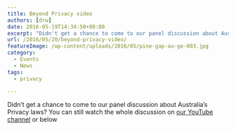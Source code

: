 ```yaml
---
title: Beyond Privacy video
authors: [drw]
date: 2016-05-19T14:34:50+00:00
excerpt: "Didn't get a chance to come to our panel discussion about Australia's Privacy laws? You can still watch the whole discussion here."
url: /2016/05/20/beyond-privacy-video/
featureImage: /wp-content/uploads/2016/05/pine-gap-au-ge-003.jpg
category:
  - Events
  - News
tags:
  - privacy

---
```

Didn&#8217;t get a chance to come to our panel discussion about Australia&#8217;s Privacy laws? You can still watch the whole discussion on [our YouTube channel][1] or below

 [1]: https://www.youtube.com/watch?v=UebJTQQ6l2E&feature=youtu.be&t=10m37s
